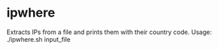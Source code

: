 # ipwhere
Extracts IPs from a file and prints them with their country code. Usage: ./ipwhere.sh input_file
